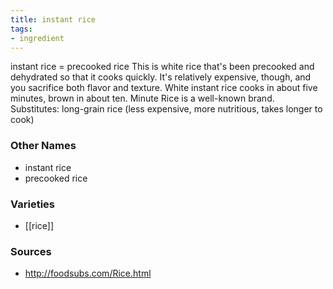 ```yaml
---
title: instant rice
tags:
- ingredient
---
```

instant rice = precooked rice This is white rice that's been precooked and dehydrated so that it cooks quickly. It's relatively expensive, though, and you sacrifice both flavor and texture. White instant rice cooks in about five minutes, brown in about ten. Minute Rice is a well-known brand. Substitutes: long-grain rice (less expensive, more nutritious, takes longer to cook)

### Other Names

* instant rice
* precooked rice

### Varieties

* [[rice]]

### Sources
* http://foodsubs.com/Rice.html
